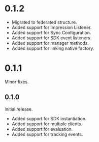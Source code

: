 # 0.1.2

* Migrated to federated structure.
* Added support for Impression Listener.
* Added support for Sync Configuration.
* Added support for SDK event listeners.
* Added support for manager methods.
* Added support for linking native factory.

# 0.1.1

Minor fixes.

## 0.1.0

Initial release.

* Added support for SDK instantiation.
* Added support for multiple clients.
* Added support for evaluation.
* Added support for tracking events.
